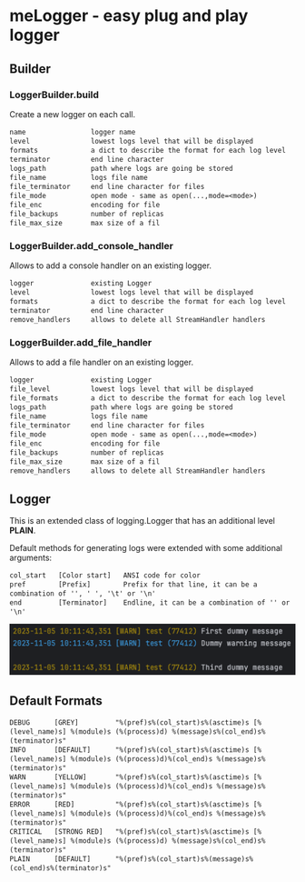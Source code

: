 # meLogger - easy plug and play logger

## Builder

### LoggerBuilder.build

Create a new logger on each call.

    name                logger name
    level               lowest logs level that will be displayed
    formats             a dict to describe the format for each log level
    terminator          end line character
    logs_path           path where logs are going be stored
    file_name           logs file name
    file_terminator     end line character for files
    file_mode           open mode - same as open(...,mode=<mode>)
    file_enc            encoding for file
    file_backups        number of replicas
    file_max_size       max size of a fil

### LoggerBuilder.add_console_handler

Allows to add a console handler on an existing logger.

    logger              existing Logger
    level               lowest logs level that will be displayed
    formats             a dict to describe the format for each log level
    terminator          end line character
    remove_handlers     allows to delete all StreamHandler handlers 

### LoggerBuilder.add_file_handler

Allows to add a file handler on an existing logger.

    logger              existing Logger
    file_level          lowest logs level that will be displayed
	file_formats        a dict to describe the format for each log level
	logs_path           path where logs are going be stored
	file_name           logs file name
	file_terminator     end line character for files
	file_mode           open mode - same as open(...,mode=<mode>)
	file_enc            encoding for file
	file_backups        number of replicas
	file_max_size       max size of a fil
	remove_handlers     allows to delete all StreamHandler handlers

## Logger

This is an extended class of logging.Logger that has an additional level **PLAIN**.

Default methods for generating logs were extended with some additional arguments:

    col_start   [Color start]   ANSI code for color
    pref        [Prefix]        Prefix for that line, it can be a combination of '', ' ', '\t' or '\n' 
    end         [Terminator]    Endline, it can be a combination of '' or '\n'

![warn.png](warn.png)

## Default Formats

    DEBUG      [GREY]         "%(pref)s%(col_start)s%(asctime)s [%(level_name)s] %(module)s (%(process)d) %(message)s%(col_end)s%(terminator)s"
    INFO       [DEFAULT]      "%(pref)s%(col_start)s%(asctime)s [%(level_name)s] %(module)s (%(process)d)%(col_end)s %(message)s%(terminator)s"
    WARN       [YELLOW]       "%(pref)s%(col_start)s%(asctime)s [%(level_name)s] %(module)s (%(process)d)%(col_end)s %(message)s%(terminator)s"
    ERROR      [RED]          "%(pref)s%(col_start)s%(asctime)s [%(level_name)s] %(module)s (%(process)d)%(col_end)s %(message)s%(terminator)s"
    CRITICAL   [STRONG RED]   "%(pref)s%(col_start)s%(asctime)s [%(level_name)s] %(module)s (%(process)d) %(message)s%(col_end)s%(terminator)s"
    PLAIN      [DEFAULT]      "%(pref)s%(col_start)s%(message)s%(col_end)s%(terminator)s"
